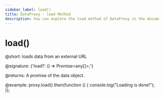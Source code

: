 ```yaml
---
sidebar_label: load()
title: DataProxy - load Method 
description: You can explore the load method of DataProxy in the documentation of the DHTMLX JavaScript UI library. Browse developer guides and API reference, try out code examples and live demos, and download a free 30-day evaluation version of DHTMLX Suite.
---
```


# load()

@short: loads data from an external URL

@signature: {'load?: () => Promise<any[]>;'}

@returns:
A promise of the data object.

@example:
proxy.load().then(function () {
   console.log("Loading is done!");
});
